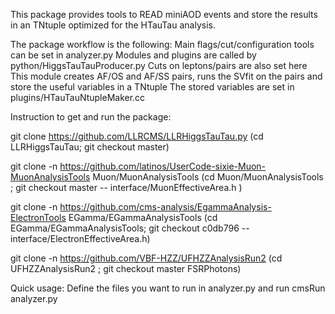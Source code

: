 This package provides tools to READ miniAOD events and store the results in an TNtuple optimized for the HTauTau analysis.

The package workflow is the following:
Main flags/cut/configuration tools can be set in analyzer.py
Modules and plugins are called by python/HiggsTauTauProducer.py 
	Cuts on leptons/pairs are also set here
	This module creates AF/OS and AF/SS pairs, runs the SVfit on the pairs and store the useful variables in a TNtuple
The stored variables are set in plugins/HTauTauNtupleMaker.cc

Instruction to get and run the package:

git clone https://github.com/LLRCMS/LLRHiggsTauTau.py 
(cd LLRHiggsTauTau; git checkout master)

git clone -n https://github.com/latinos/UserCode-sixie-Muon-MuonAnalysisTools Muon/MuonAnalysisTools
(cd Muon/MuonAnalysisTools ; git checkout master -- interface/MuonEffectiveArea.h )

git clone -n https://github.com/cms-analysis/EgammaAnalysis-ElectronTools EGamma/EGammaAnalysisTools
(cd EGamma/EGammaAnalysisTools; git checkout c0db796 -- interface/ElectronEffectiveArea.h) 

git clone -n https://github.com/VBF-HZZ/UFHZZAnalysisRun2
(cd UFHZZAnalysisRun2 ; git checkout master FSRPhotons)

Quick usage:
Define the files you want to run in analyzer.py and run cmsRun analyzer.py

